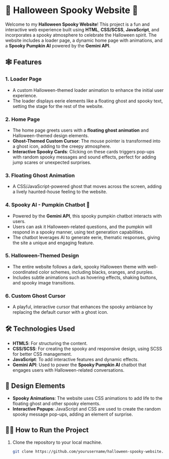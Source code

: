 # 🎃 Halloween Spooky Website 👻

Welcome to my **Halloween Spooky Website**! This project is a fun and interactive web experience built using **HTML**, **CSS/SCSS**, **JavaScript**, and incorporates a spooky atmosphere to celebrate the Halloween spirit. The website includes a loader page, a dynamic home page with animations, and a **Spooky Pumpkin AI** powered by the **Gemini API**.

## 🕸️ Features

### 1. **Loader Page**
- A custom Halloween-themed loader animation to enhance the initial user experience.
- The loader displays eerie elements like a floating ghost and spooky text, setting the stage for the rest of the website.

### 2. **Home Page**
- The home page greets users with a **floating ghost animation** and Halloween-themed design elements.
- **Ghost-Themed Custom Cursor**: The mouse pointer is transformed into a ghost icon, adding to the creepy atmosphere.
- **Interactive Spooky Cards**: Clicking on these cards triggers pop-ups with random spooky messages and sound effects, perfect for adding jump scares or unexpected surprises.

### 3. **Floating Ghost Animation**
- A CSS/JavaScript-powered ghost that moves across the screen, adding a lively haunted-house feeling to the website.

### 4. **Spooky AI - Pumpkin Chatbot** 🎃
- Powered by the **Gemini API**, this spooky pumpkin chatbot interacts with users.
- Users can ask it Halloween-related questions, and the pumpkin will respond in a spooky manner, using text generation capabilities.
- The chatbot leverages AI to generate eerie, thematic responses, giving the site a unique and engaging feature.

### 5. **Halloween-Themed Design**
- The entire website follows a dark, spooky Halloween theme with well-coordinated color schemes, including blacks, oranges, and purples.
- Includes subtle animations such as hovering effects, shaking buttons, and spooky image transitions.

### 6. **Custom Ghost Cursor**
- A playful, interactive cursor that enhances the spooky ambiance by replacing the default cursor with a ghost icon.
  
## 🛠️ Technologies Used

- **HTML5**: For structuring the content.
- **CSS/SCSS**: For creating the spooky and responsive design, using SCSS for better CSS management.
- **JavaScript**: To add interactive features and dynamic effects.
- **Gemini API**: Used to power the **Spooky Pumpkin AI** chatbot that engages users with Halloween-related conversations.
  
## 🎨 Design Elements

- **Spooky Animations**: The website uses CSS animations to add life to the floating ghost and other spooky elements.
- **Interactive Popups**: JavaScript and CSS are used to create the random spooky message pop-ups, adding an element of surprise.

## 🧑‍💻 How to Run the Project

1. Clone the repository to your local machine.
   ```bash
   git clone https://github.com/yourusername/halloween-spooky-website.git

